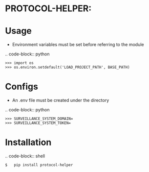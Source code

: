 PROTOCOL-HELPER: 
=======================================


Usage
================
- Environment variables must be set before referring to the module

.. code-block:: python

    >>> import os
    >>> os.environ.setdefault('LOAD_PROJECT_PATH', BASE_PATH)

Configs
============
- An .env file must be created under the directory

.. code-block:: python

    >>> SURVEILLANCE_SYSTEM_DOMAIN= 
    >>> SURVEILLANCE_SYSTEM_TOKEN=

Installation
============
.. code-block:: shell

    $   pip install protocol-helper


